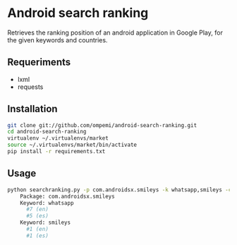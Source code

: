 Android search ranking
======================

Retrieves the ranking position of an android application in Google Play, for the given keywords and countries.

Requeriments
------------

* lxml
* requests

Installation
--------

```bash
git clone git://github.com/ompemi/android-search-ranking.git
cd android-search-ranking
virtualenv ~/.virtualenvs/market
source ~/.virtualenvs/market/bin/activate
pip install -r requirements.txt 
```
Usage 
-------

```bash
python searchranking.py -p com.androidsx.smileys -k whatsapp,smileys -c en,es
    Package: com.androidsx.smileys
    Keyword: whatsapp
      #7 (en)
      #5 (es)
    Keyword: smileys
      #1 (en)
      #1 (es)
```
